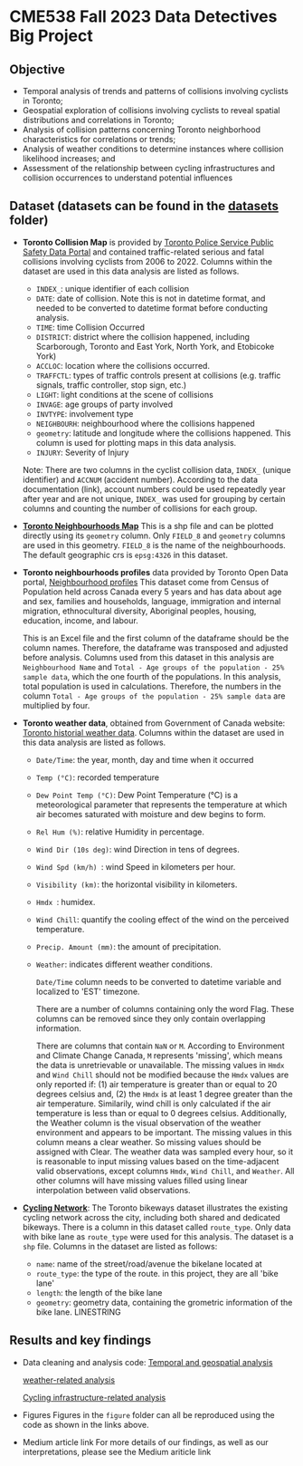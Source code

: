 # CME538 Fall 2023 Data Detectives Big Project

## Objective 
* Temporal analysis of trends and patterns of collisions involving cyclists in Toronto;
* Geospatial exploration of collisions involving cyclists to reveal spatial distributions and correlations in Toronto;
* Analysis of collision patterns concerning Toronto neighborhood characteristics for correlations or trends;
* Analysis of weather conditions to determine instances where collision likelihood increases; and
* Assessment of the relationship between cycling infrastructures and collision occurrences to understand potential influences

## Dataset (datasets can be found in the [datasets](https://github.com/yuqiaochen-code/data_detectives_CME538/tree/e734f5feef779a45d4507c9a1abcbefd4a78e9a4/datasets) folder)

* **Toronto Collision Map** is provided by [Toronto Police Service Public Safety Data Portal](https://data.torontopolice.on.ca/pages/cyclists) and contained traffic-related serious and fatal collisions involving cyclists from 2006 to 2022. Columns within the dataset are used in this data analysis are listed as follows.
  * `INDEX_`: unique identifier of each collision
  * `DATE`: date of collision. Note this is not in datetime format, and needed to be converted to datetime format before conducting analysis.
  * `TIME`: time Collision Occurred
  * `DISTRICT`: district where the collision happened, including Scarborough, Toronto and East York, North York, and Etobicoke York)
  * `ACCLOC`: location where the collisions occurred.
  * `TRAFFCTL`: types of traffic controls present at collisions (e.g. traffic signals, traffic controller, stop sign, etc.)
  * `LIGHT`: light conditions at the scene of collisions
  * `INVAGE`: age groups of party involved
  * `INVTYPE`: involvement type
  * `NEIGHBOURH`: neighbourhood where the collisions happened
  * `geometry`: latitude and longitude where the collisions happened. This column is used for plotting maps in this data analysis.
  * `INJURY`: Severity of Injury
  
  Note: There are two columns in the cyclist collision data, `INDEX_` (unique identifier) and `ACCNUM` (accident number). According to the data documentation (link), account numbers could be used repeatedly year after year and are not unique, `INDEX_` was used for grouping by certain columns and counting the number of collisions for each group.

* **[Toronto Neighbourhoods Map](https://github.com/yuqiaochen-code/data_detectives_CME538/blob/66e05653a912a5a1b7ce3b187a17b586e546442e/toronto_neighbourhoods.shp)** This is a shp file and can be plotted directly using its `geometry` column. Only `FIELD_8` and `geometry` columns are used in this geometry. `FIELD_8` is the name of the neighbourhoods.
  The default geographic crs is `epsg:4326` in this dataset.

  
* **Toronto neighbourhoods profiles** data provided by Toronto Open Data portal, [Neighbourhood profiles](https://open.toronto.ca/dataset/neighbourhood-profiles/) This dataset come from Census of Population held across Canada every 5 years and has data about age and sex, families and households, language, immigration and internal migration, ethnocultural diversity, Aboriginal peoples, housing, education, income, and labour.

  This is an Excel file and the first column of the dataframe should be the column names. Therefore, the dataframe was transposed and adjusted before analysis. Columns used from this dataset in this analysis are `Neighbourhood Name` and `Total - Age groups of the population - 25% sample data`, which the one fourth of the populations. In this analysis, total population is used in calculations. Therefore, the numbers in the column `Total - Age groups of the population - 25% sample data` are multiplied by four.
  
* **Toronto weather data**, obtained from Government of Canada website: [Toronto historial weather data](https://climate.weather.gc.ca/climate_data/daily_data_e.html?StationID=51459). Columns within the dataset are used in this data analysis are listed as follows.
  * `Date/Time`: the year, month, day and time when it occurred
  * `Temp (°C)`: recorded temperature
  * `Dew Point Temp (°C)`: Dew Point Temperature (°C) is a meteorological parameter that represents the temperature at which air becomes saturated with moisture and dew begins to form.
  * `Rel Hum (%)`:  relative Humidity in percentage.
  * `Wind Dir (10s deg)`: wind Direction in tens of degrees.
  * `Wind Spd (km/h) `: wind Speed in kilometers per hour. 
  * `Visibility (km)`:  the horizontal visibility in kilometers.
  * `Hmdx `: humidex.
  * `Wind Chill`: quantify the cooling effect of the wind on the perceived temperature.
  * `Precip. Amount (mm)`: the amount of precipitation.
  * `Weather`: indicates different weather conditions.

    `Date/Time` column needs to be converted to datetime variable and localized to 'EST' timezone.

    There are a number of columns containing only the word Flag. These columns can be removed since they only contain overlapping information.

    There are columns that contain `NaN` or `M`. According to Environment and Climate Change Canada, `M` represents 'missing', which means the data is unretrievable or unavailable. The missing values in `Hmdx` and `Wind Chill` should not be modified because the `Hmdx` values are only reported if: (1) air temperature is greater than or equal to 20 degrees celsius and, (2) the `Hmdx` is at least 1 degree greater than the air temperature. Similarily, wind chill is only calculated if the air temperature is less than or equal to 0 degrees celsius. Additionally, the Weather column is the visual observation of the weather environment and appears to be important. The missing values in this column means a clear weather. So missing values should be assigned with Clear.
The weather data was sampled every hour, so it is reasonable to input missing values based on the time-adjacent valid observations, except columns `Hmdx`, `Wind Chill`, and `Weather`. All other columns will have missing values filled using linear interpolation between valid observations.

 * **[Cycling Network](https://open.toronto.ca/dataset/cycling-network/)**: The Toronto bikeways dataset illustrates the existing cycling network across the city, including both shared and dedicated bikeways. There is a column in this dataset called `route_type`. Only data with bike lane as `route_type` were used for this analysis. The dataset is a `shp` file. Columns in the dataset are listed as follows:
   * `name`: name of the street/road/avenue the bikelane located at
   * `route_type`: the type of the route. in this project, they are all 'bike lane'
   * `length`: the length of the bike lane
   * `geometry`: geometry data, containing the grometric information of the bike lane. LINESTRING


## Results and key findings
* Data cleaning and analysis code:
  [Temporal and geospatial analysis](https://github.com/yuqiaochen-code/data_detectives_CME538/blob/eeaed84ebd72642f740602bad175d584e1c82799/code/Correlation%20between%20the%20cyclist%20collisIon%20severity%20and%20weather_Hongxiang%20Gong.ipynb)
  
  [weather-related analysis](https://github.com/yuqiaochen-code/data_detectives_CME538/blob/eeaed84ebd72642f740602bad175d584e1c82799/code/Correlation%20between%20the%20cyclist%20collisIon%20severity%20and%20weather_Hongxiang%20Gong.ipynb)
  
  [Cycling infrastructure-related analysis](https://github.com/yuqiaochen-code/data_detectives_CME538/blob/eeaed84ebd72642f740602bad175d584e1c82799/code/Correlation%20between%20the%20cyclist%20collisIon%20severity%20and%20weather_Hongxiang%20Gong.ipynb)

  
* Figures
  Figures in the `figure` folder can all be reproduced using the code as shown in the links above.
  
* Medium article link
  For more details of our findings, as well as our interpretations, please see the Medium ariticle link 


